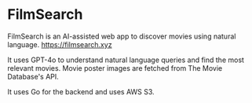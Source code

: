 # FilmSearch 


FilmSearch is an AI-assisted web app to discover movies using natural language. https://filmsearch.xyz

It uses GPT-4o to understand natural language queries and find the most relevant movies. Movie poster images are fetched from The Movie Database's API.

It uses Go for the backend and uses AWS S3. 

